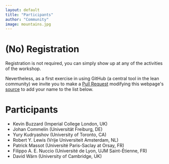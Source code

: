 ```yaml
---
layout: default
title: "Participants"
author: "Community"
image: mountains.jpg
---
```


# (No) Registration

Registration is not required,
you can simply show up at any of the activities of the workshop.

Nevertheless, as a first exercise in using GitHub (a central tool in the lean community)
we invite you to make a [Pull Request](https://help.github.com/en/github/collaborating-with-issues-and-pull-requests/about-pull-requests) modifying this webpage's [source](https://github.com/leanprover-community/lftcm2020/edit/master/participants.md) to add your name to the list below.

# Participants

* Kevin Buzzard (Imperial College London, UK)
* Johan Commelin (Universität Freiburg, DE)
* Yury Kudryashov (University of Toronto, CA)
* Robert Y. Lewis (Vrije Universiteit Amsterdam, NL)
* Patrick Massot (Université Paris-Saclay at Orsay, FR)
* Filippo A. E. Nuccio (Université de Lyon, UJM Saint-Étienne, FR)
* David Wärn (University of Cambridge, UK)
